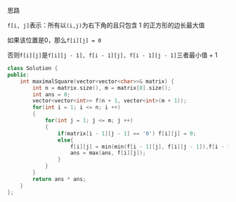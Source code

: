 思路

`f[i, j]`表示：所有以`(i,j)`为右下角的且只包含 1 的正方形的边长最大值

如果该位置是0，那么`f[i][j] = 0`

否则`f[i][j]`是`f[i][j - 1], f[i - 1][j], f[i - 1][j - 1]`三者最小值 + 1

```c++
class Solution {
public:
    int maximalSquare(vector<vector<char>>& matrix) {
        int n = matrix.size(), m = matrix[0].size();
        int ans = 0;
        vector<vector<int>> f(n + 1, vector<int>(m + 1));
        for(int i = 1; i <= n; i ++)
        {
            for(int j = 1; j <= m; j ++)
            {
                if(matrix[i - 1][j - 1] == '0') f[i][j] = 0;
                else{
                    f[i][j] = min(min(f[i - 1][j], f[i][j - 1]),f[i - 1][j - 1]) + 1;
                    ans = max(ans, f[i][j]);
                }
            }
        }
        return ans * ans;
    }
};
```

